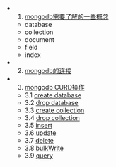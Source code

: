- 1. [mongodb需要了解的一些概念](1.md)
	- database
	- collection
	- document
	- field
	- index
- 2. [mongodb的连接](1.md)
- 3. [mongodb CURD操作](2.md) 
  - 3.1 [create database](2.md) 
  - 3.2 [drop database](2.md) 
  - 3.3 [create collection](2.md) 
  - 3.4 [drop collection](2.md) 
  - 3.5 [insert](2.md) 
  - 3.6 [update](2.md) 
  - 3.7 [delete](2.md) 
  - 3.8 [bulkWrite](2.md) 
  - 3.9 [query](3.md) 	 